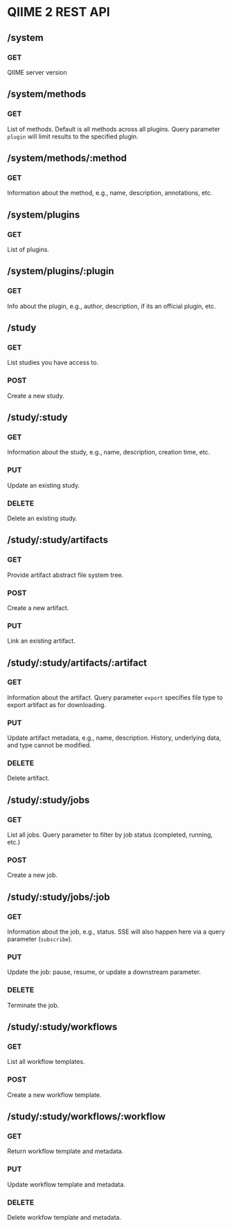 # QIIME 2 REST API

## /system

### GET
QIIME server version

## /system/methods

### GET
List of methods. Default is all methods across all plugins. Query parameter ``plugin`` will limit results to the specified plugin.

## /system/methods/:method

### GET
Information about the method, e.g., name, description, annotations, etc.

## /system/plugins

### GET
List of plugins.

## /system/plugins/:plugin

### GET
Info about the plugin, e.g., author, description, if its an official plugin, etc.

## /study

### GET
List studies you have access to.

### POST
Create a new study.

## /study/:study

### GET
Information about the study, e.g., name, description, creation time, etc.

### PUT
Update an existing study.

### DELETE
Delete an existing study.

## /study/:study/artifacts

### GET
Provide artifact abstract file system tree.

### POST
Create a new artifact.

### PUT
Link an existing artifact.

## /study/:study/artifacts/:artifact

### GET
Information about the artifact. Query parameter ``export`` specifies
file type to export artifact as for downloading.

### PUT
Update artifact metadata, e.g., name, description. History, underlying data, and
type cannot be modified.

### DELETE
Delete artifact.

## /study/:study/jobs

### GET
List all jobs. Query parameter to filter by job status (completed, running,
etc.)

### POST
Create a new job.

## /study/:study/jobs/:job

### GET
Information about the job, e.g., status. SSE will also happen here via a query
parameter (``subscribe``).

### PUT
Update the job: pause, resume, or update a downstream parameter.

### DELETE
Terminate the job.

## /study/:study/workflows

### GET
List all workflow templates.

### POST
Create a new workflow template.

## /study/:study/workflows/:workflow

### GET
Return workflow template and metadata.

### PUT
Update workflow template and metadata.

### DELETE
Delete workfow template and metadata.

